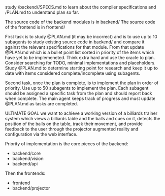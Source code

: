 study /backend/<module>/SPECS.md to learn about the compiler specifications and /PLAN.md to understand plan so far.

The source code of the backend modules is in backend/<module>
The source code of the frontend is in frontend/

First task is to study @PLAN.md (it may be incorrect) and is to use up to 10 subagents to study existing source code in backend/<module> and compare it against the relevant specifications for that module. From that update @PLAN.md which is a bullet point list sorted in priority of the items which have yet to be implemeneted. Think extra hard and use the oracle to plan. Consider searching for TODO, minimal implementations and placeholders. Study @PLAN.md to determine starting point for research and keep it up to date with items considered complete/incomplete using subagents.

Second task, once the plan is complete, is to implement the plan in order of priority. Use up to 50 subagents to implement the plan. Each subagent should be assigned a specific task from the plan and should report back when complete. The main agent keeps track of progress and must update @PLAN.md as tasks are completed.

ULTIMATE GOAL we want to achieve a working version of a billiards trainer system which views a billiards table and the balls and cues on it, detects the position of the balls on the table, track their movement, and provide feedback to the user through the projector augmented reality and configuration via the web interface.

Priority of implementation is the core pieces of the backend:
- backend/core
- backend/vision
- backend/api

Then the frontends:
- frontend
- backend/projector
